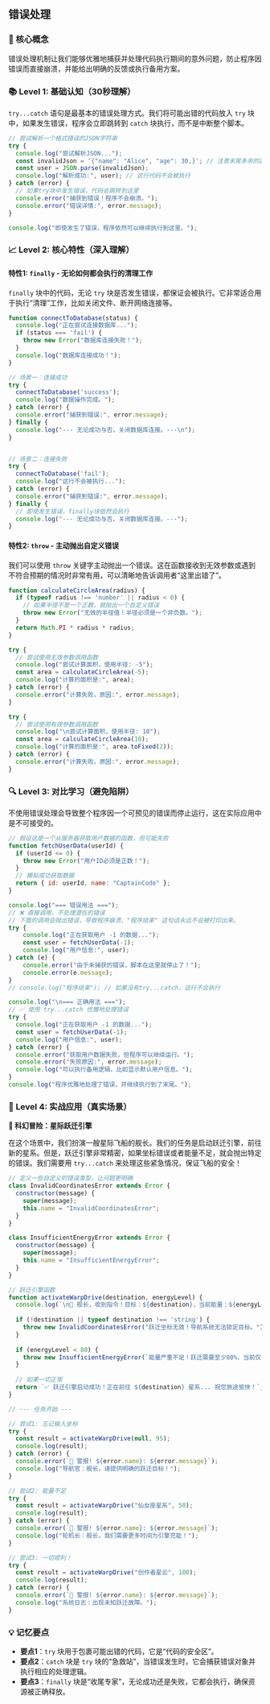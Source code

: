 ## 错误处理

### 🎯 核心概念
错误处理机制让我们能够优雅地捕获并处理代码执行期间的意外问题，防止程序因错误而直接崩溃，并能给出明确的反馈或执行备用方案。

### 📚 Level 1: 基础认知（30秒理解）
`try...catch` 语句是最基本的错误处理方式。我们将可能出错的代码放入 `try` 块中，如果发生错误，程序会立即跳转到 `catch` 块执行，而不是中断整个脚本。

```javascript
// 尝试解析一个格式错误的JSON字符串
try {
  console.log("尝试解析JSON...");
  const invalidJson = '{"name": "Alice", "age": 30,}'; // 注意末尾多余的逗号，这是无效的JSON
  const user = JSON.parse(invalidJson);
  console.log("解析成功:", user); // 这行代码不会被执行
} catch (error) {
  // 如果try块中发生错误，代码会跳转到这里
  console.error("捕获到错误！程序不会崩溃。");
  console.error("错误详情:", error.message);
}

console.log("即使发生了错误，程序依然可以继续执行到这里。");
```

### 📈 Level 2: 核心特性（深入理解）

#### 特性1: `finally` - 无论如何都会执行的清理工作
`finally` 块中的代码，无论 `try` 块是否发生错误，都保证会被执行。它非常适合用于执行“清理”工作，比如关闭文件、断开网络连接等。

```javascript
function connectToDatabase(status) {
  console.log("正在尝试连接数据库...");
  if (status === 'fail') {
    throw new Error("数据库连接失败！");
  }
  console.log("数据库连接成功！");
}

// 场景一：连接成功
try {
  connectToDatabase('success');
  console.log("数据操作完成。");
} catch (error) {
  console.error("捕获到错误:", error.message);
} finally {
  console.log("--- 无论成功与否，关闭数据库连接。---\n");
}


// 场景二：连接失败
try {
  connectToDatabase('fail');
  console.log("这行不会被执行...");
} catch (error) {
  console.error("捕获到错误:", error.message);
} finally {
  // 即使发生错误，finally块依然会执行
  console.log("--- 无论成功与否，关闭数据库连接。---");
}
```

#### 特性2: `throw` - 主动抛出自定义错误
我们可以使用 `throw` 关键字主动抛出一个错误。这在函数接收到无效参数或遇到不符合预期的情况时非常有用，可以清晰地告诉调用者“这里出错了”。

```javascript
function calculateCircleArea(radius) {
  if (typeof radius !== 'number' || radius < 0) {
    // 如果半径不是一个正数，就抛出一个自定义错误
    throw new Error("无效的半径值！半径必须是一个非负数。");
  }
  return Math.PI * radius * radius;
}

try {
  // 尝试使用无效参数调用函数
  console.log("尝试计算面积，使用半径: -5");
  const area = calculateCircleArea(-5);
  console.log("计算的面积是:", area);
} catch (error) {
  console.error("计算失败，原因:", error.message);
}

try {
  // 尝试使用有效参数调用函数
  console.log("\n尝试计算面积，使用半径: 10");
  const area = calculateCircleArea(10);
  console.log("计算的面积是:", area.toFixed(2));
} catch (error) {
  console.error("计算失败，原因:", error.message);
}
```

### 🔍 Level 3: 对比学习（避免陷阱）
不使用错误处理会导致整个程序因一个可预见的错误而停止运行，这在实际应用中是不可接受的。

```javascript
// 假设这是一个从服务器获取用户数据的函数，但可能失败
function fetchUserData(userId) {
  if (userId <= 0) {
    throw new Error("用户ID必须是正数！");
  }
  // 模拟成功获取数据
  return { id: userId, name: "CaptainCode" };
}

console.log("=== 错误用法 ===");
// ❌ 直接调用，不处理潜在的错误
// 下面的调用会抛出错误，导致程序崩溃，"程序结束" 这句话永远不会被打印出来。
try {
    console.log("正在获取用户 -1 的数据...");
    const user = fetchUserData(-1); 
    console.log("用户信息:", user);
} catch (e) {
    console.error("由于未捕获的错误，脚本在这里就停止了！");
    console.error(e.message);
}
// console.log("程序结束"); // 如果没有try...catch，这行不会执行

console.log("\n=== 正确用法 ===");
// ✅ 使用 try...catch 优雅地处理错误
try {
  console.log("正在获取用户 -1 的数据...");
  const user = fetchUserData(-1);
  console.log("用户信息:", user);
} catch (error) {
  console.error("获取用户数据失败，但程序可以继续运行。");
  console.error("失败原因:", error.message);
  console.log("可以执行备用逻辑，比如显示默认用户信息。");
}
console.log("程序优雅地处理了错误，并继续执行到了末尾。");

```

### 🚀 Level 4: 实战应用（真实场景）
**🚀 科幻冒险：星际跃迁引擎**

在这个场景中，我们扮演一艘星际飞船的舰长。我们的任务是启动跃迁引擎，前往新的星系。但是，跃迁引擎非常精密，如果坐标错误或者能量不足，就会抛出特定的错误。我们需要用 `try...catch` 来处理这些紧急情况，保证飞船的安全！

```javascript
// 定义一些自定义的错误类型，让问题更明确
class InvalidCoordinatesError extends Error {
  constructor(message) {
    super(message);
    this.name = "InvalidCoordinatesError";
  }
}

class InsufficientEnergyError extends Error {
  constructor(message) {
    super(message);
    this.name = "InsufficientEnergyError";
  }
}

// 跃迁引擎函数
function activateWarpDrive(destination, energyLevel) {
  console.log(`\n🚀 舰长，收到指令！目标：${destination}，当前能量：${energyLevel}%`);
  
  if (!destination || typeof destination !== 'string') {
    throw new InvalidCoordinatesError("跃迁坐标无效！导航系统无法锁定目标。");
  }
  
  if (energyLevel < 80) {
    throw new InsufficientEnergyError(`能量严重不足！跃迁需要至少80%，当前仅有${energyLevel}%。`);
  }
  
  // 如果一切正常
  return `✅ 跃迁引擎启动成功！正在前往 ${destination} 星系... 祝您旅途愉快！`;
}

// --- 任务开始 ---

// 尝试1: 忘记输入坐标
try {
  const result = activateWarpDrive(null, 95);
  console.log(result);
} catch (error) {
  console.error(`🚨 警报! ${error.name}: ${error.message}`);
  console.log("导航官：舰长，请提供明确的跃迁目标！");
}

// 尝试2: 能量不足
try {
  const result = activateWarpDrive("仙女座星系", 50);
  console.log(result);
} catch (error) {
  console.error(`🚨 警报! ${error.name}: ${error.message}`);
  console.log("轮机长：舰长，我们需要更多时间为引擎充能！");
}

// 尝试3: 一切顺利！
try {
  const result = activateWarpDrive("创作者星云", 100);
  console.log(result);
} catch (error) {
  console.error(`🚨 警报! ${error.name}: ${error.message}`);
  console.log("系统日志：出现未知跃迁故障。");
}

```

### 💡 记忆要点
- **要点1**：`try` 块用于包裹可能出错的代码，它是“代码的安全区”。
- **要点2**：`catch` 块是 `try` 块的“急救站”，当错误发生时，它会捕获错误对象并执行相应的处理逻辑。
- **要点3**：`finally` 块是“收尾专家”，无论成功还是失败，它都会执行，确保资源被正确释放。

<!--
metadata:
  syntax: ["try-catch", "finally", "throw", "class"]
  pattern: ["error-handling"]
  api: ["console.log", "console.error", "Error", "JSON.parse"]
  concept: ["exception", "control-flow", "custom-error"]
  difficulty: intermediate
  dependencies: ["js-sec-8-1-1"]
  related: ["js-sec-8-2-2"]
-->